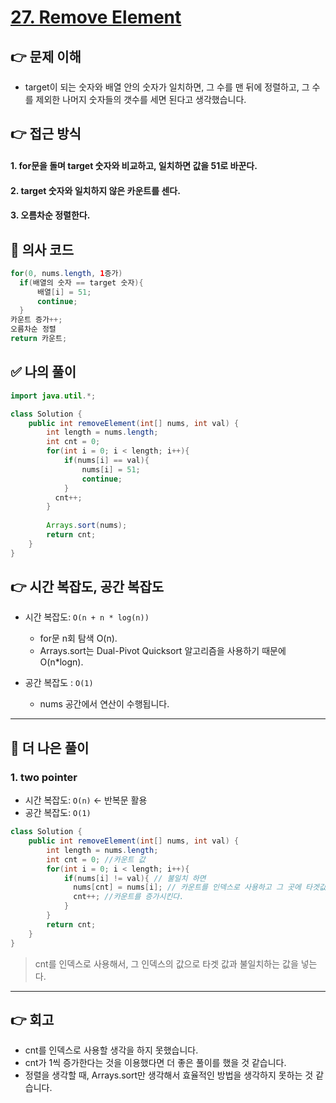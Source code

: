 # [27. Remove Element](https://leetcode.com/problems/remove-element/?envType=study-plan-v2&envId=top-interview-150)
## 👉 문제 이해
- target이 되는 숫자와 배열 안의 숫자가 일치하면, 그 수를 맨 뒤에 정렬하고, 그 수를 제외한 나머지 숫자들의 갯수를 세면 된다고 생각했습니다.
## 👉 접근 방식

#### 1. for문을 돌며 target 숫자와 비교하고, 일치하면 값을 51로 바꾼다.
#### 2. target 숫자와 일치하지 않은 카운트를 센다.
#### 3. 오름차순 정렬한다.

## 📌 의사 코드
```java
for(0, nums.length, 1증가)
  if(배열의 숫자 == target 숫자){
      배열[i] = 51;
      continue;
  }
카운트 증가++;
오름차순 정렬
return 카운트;
```
## ✅ 나의 풀이
```java
import java.util.*;

class Solution {
    public int removeElement(int[] nums, int val) {
        int length = nums.length;
        int cnt = 0;
        for(int i = 0; i < length; i++){
            if(nums[i] == val){
                nums[i] = 51;
                continue;
            }
          cnt++;
        }
        
        Arrays.sort(nums);
        return cnt;
    }
}
```

## 👉 시간 복잡도, 공간 복잡도
- 시간 복잡도: `O(n + n * log(n))`
  - for문 n회 탐색 O(n).   
  - Arrays.sort는 Dual-Pivot Quicksort 알고리즘을 사용하기 때문에 O(n*logn).
  
- 공간 복잡도 : `O(1)`
  - nums 공간에서 연산이 수행됩니다.
 
---
## 📖 더 나은 풀이
### 1. two pointer
- 시간 복잡도: `O(n)`  <- 반복문 활용
- 공간 복잡도: `O(1)`
```java
class Solution {
    public int removeElement(int[] nums, int val) {
        int length = nums.length;
        int cnt = 0; //카운트 값
        for(int i = 0; i < length; i++){
            if(nums[i] != val){ // 불일치 하면
              nums[cnt] = nums[i]; // 카운트를 인덱스로 사용하고 그 곳에 타겟값과 다른 값을 넣는다. 이렇게 되면 자연스럽게 정렬이 된다.
              cnt++; //카운트를 증가시킨다.
            }
        }
        return cnt;
    }
}
```
> cnt를 인덱스로 사용해서, 그 인덱스의 값으로 타겟 값과 불일치하는 값을 넣는다.

---
## 👉 회고
- cnt를 인덱스로 사용할 생각을 하지 못했습니다.
- cnt가 1씩 증가한다는 것을 이용했다면 더 좋은 풀이를 했을 것 같습니다.
- 정렬을 생각할 때, Arrays.sort만 생각해서 효율적인 방법을 생각하지 못하는 것 같습니다.
